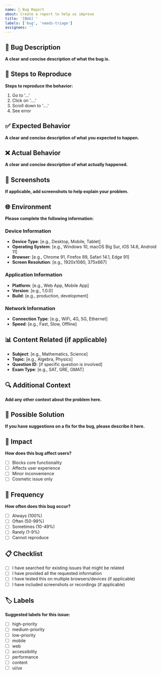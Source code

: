```yaml
---
name: 🐛 Bug Report
about: Create a report to help us improve
title: '[BUG] '
labels: ['bug', 'needs-triage']
assignees: ''
---
```


## 🐛 Bug Description
**A clear and concise description of what the bug is.**

## 🔄 Steps to Reproduce
**Steps to reproduce the behavior:**
1. Go to '...'
2. Click on '....'
3. Scroll down to '....'
4. See error

## ✅ Expected Behavior
**A clear and concise description of what you expected to happen.**

## ❌ Actual Behavior
**A clear and concise description of what actually happened.**

## 📸 Screenshots
**If applicable, add screenshots to help explain your problem.**

## 🌐 Environment
**Please complete the following information:**

### Device Information
- **Device Type**: [e.g., Desktop, Mobile, Tablet]
- **Operating System**: [e.g., Windows 10, macOS Big Sur, iOS 14.6, Android 11]
- **Browser**: [e.g., Chrome 91, Firefox 89, Safari 14.1, Edge 91]
- **Screen Resolution**: [e.g., 1920x1080, 375x667]

### Application Information
- **Platform**: [e.g., Web App, Mobile App]
- **Version**: [e.g., 1.0.0]
- **Build**: [e.g., production, development]

### Network Information
- **Connection Type**: [e.g., WiFi, 4G, 5G, Ethernet]
- **Speed**: [e.g., Fast, Slow, Offline]

## 📊 Content Related (if applicable)
- **Subject**: [e.g., Mathematics, Science]
- **Topic**: [e.g., Algebra, Physics]
- **Question ID**: [if specific question is involved]
- **Exam Type**: [e.g., SAT, GRE, GMAT]

## 🔍 Additional Context
**Add any other context about the problem here.**

## 📝 Possible Solution
**If you have suggestions on a fix for the bug, please describe it here.**

## 🎯 Impact
**How does this bug affect users?**
- [ ] Blocks core functionality
- [ ] Affects user experience
- [ ] Minor inconvenience
- [ ] Cosmetic issue only

## 🔄 Frequency
**How often does this bug occur?**
- [ ] Always (100%)
- [ ] Often (50-99%)
- [ ] Sometimes (10-49%)
- [ ] Rarely (1-9%)
- [ ] Cannot reproduce

## 📋 Checklist
- [ ] I have searched for existing issues that might be related
- [ ] I have provided all the requested information
- [ ] I have tested this on multiple browsers/devices (if applicable)
- [ ] I have included screenshots or recordings (if applicable)

## 🏷️ Labels
**Suggested labels for this issue:**
- [ ] high-priority
- [ ] medium-priority
- [ ] low-priority
- [ ] mobile
- [ ] web
- [ ] accessibility
- [ ] performance
- [ ] content
- [ ] ui/ux